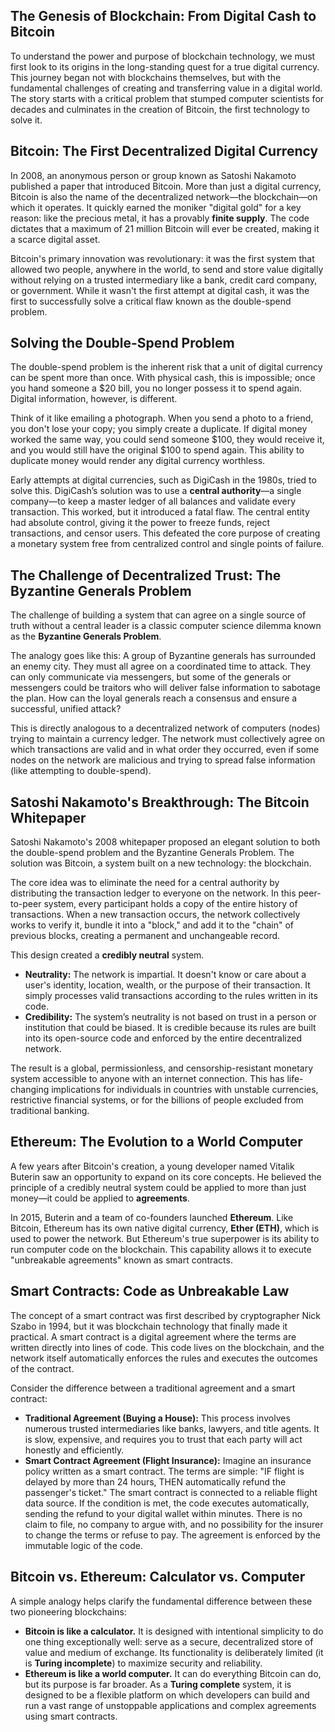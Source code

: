 ## The Genesis of Blockchain: From Digital Cash to Bitcoin

To understand the power and purpose of blockchain technology, we must first look to its origins in the long-standing quest for a true digital currency. This journey began not with blockchains themselves, but with the fundamental challenges of creating and transferring value in a digital world. The story starts with a critical problem that stumped computer scientists for decades and culminates in the creation of Bitcoin, the first technology to solve it.

## Bitcoin: The First Decentralized Digital Currency

In 2008, an anonymous person or group known as Satoshi Nakamoto published a paper that introduced Bitcoin. More than just a digital currency, Bitcoin is also the name of the decentralized network—the blockchain—on which it operates. It quickly earned the moniker "digital gold" for a key reason: like the precious metal, it has a provably **finite supply**. The code dictates that a maximum of 21 million Bitcoin will ever be created, making it a scarce digital asset.

Bitcoin's primary innovation was revolutionary: it was the first system that allowed two people, anywhere in the world, to send and store value digitally without relying on a trusted intermediary like a bank, credit card company, or government. While it wasn't the first attempt at digital cash, it was the first to successfully solve a critical flaw known as the double-spend problem.

## Solving the Double-Spend Problem

The double-spend problem is the inherent risk that a unit of digital currency can be spent more than once. With physical cash, this is impossible; once you hand someone a $20 bill, you no longer possess it to spend again. Digital information, however, is different.

Think of it like emailing a photograph. When you send a photo to a friend, you don't lose your copy; you simply create a duplicate. If digital money worked the same way, you could send someone $100, they would receive it, and you would still have the original $100 to spend again. This ability to duplicate money would render any digital currency worthless.

Early attempts at digital currencies, such as DigiCash in the 1980s, tried to solve this. DigiCash’s solution was to use a **central authority**—a single company—to keep a master ledger of all balances and validate every transaction. This worked, but it introduced a fatal flaw. The central entity had absolute control, giving it the power to freeze funds, reject transactions, and censor users. This defeated the core purpose of creating a monetary system free from centralized control and single points of failure.

## The Challenge of Decentralized Trust: The Byzantine Generals Problem

The challenge of building a system that can agree on a single source of truth without a central leader is a classic computer science dilemma known as the **Byzantine Generals Problem**.

The analogy goes like this: A group of Byzantine generals has surrounded an enemy city. They must all agree on a coordinated time to attack. They can only communicate via messengers, but some of the generals or messengers could be traitors who will deliver false information to sabotage the plan. How can the loyal generals reach a consensus and ensure a successful, unified attack?

This is directly analogous to a decentralized network of computers (nodes) trying to maintain a currency ledger. The network must collectively agree on which transactions are valid and in what order they occurred, even if some nodes on the network are malicious and trying to spread false information (like attempting to double-spend).

## Satoshi Nakamoto's Breakthrough: The Bitcoin Whitepaper

Satoshi Nakamoto's 2008 whitepaper proposed an elegant solution to both the double-spend problem and the Byzantine Generals Problem. The solution was Bitcoin, a system built on a new technology: the blockchain.

The core idea was to eliminate the need for a central authority by distributing the transaction ledger to everyone on the network. In this peer-to-peer system, every participant holds a copy of the entire history of transactions. When a new transaction occurs, the network collectively works to verify it, bundle it into a "block," and add it to the "chain" of previous blocks, creating a permanent and unchangeable record.

This design created a **credibly neutral** system.
*   **Neutrality:** The network is impartial. It doesn't know or care about a user's identity, location, wealth, or the purpose of their transaction. It simply processes valid transactions according to the rules written in its code.
*   **Credibility:** The system’s neutrality is not based on trust in a person or institution that could be biased. It is credible because its rules are built into its open-source code and enforced by the entire decentralized network.

The result is a global, permissionless, and censorship-resistant monetary system accessible to anyone with an internet connection. This has life-changing implications for individuals in countries with unstable currencies, restrictive financial systems, or for the billions of people excluded from traditional banking.

## Ethereum: The Evolution to a World Computer

A few years after Bitcoin's creation, a young developer named Vitalik Buterin saw an opportunity to expand on its core concepts. He believed the principle of a credibly neutral system could be applied to more than just money—it could be applied to **agreements**.

In 2015, Buterin and a team of co-founders launched **Ethereum**. Like Bitcoin, Ethereum has its own native digital currency, **Ether (ETH)**, which is used to power the network. But Ethereum's true superpower is its ability to run computer code on the blockchain. This capability allows it to execute "unbreakable agreements" known as smart contracts.

## Smart Contracts: Code as Unbreakable Law

The concept of a smart contract was first described by cryptographer Nick Szabo in 1994, but it was blockchain technology that finally made it practical. A smart contract is a digital agreement where the terms are written directly into lines of code. This code lives on the blockchain, and the network itself automatically enforces the rules and executes the outcomes of the contract.

Consider the difference between a traditional agreement and a smart contract:
*   **Traditional Agreement (Buying a House):** This process involves numerous trusted intermediaries like banks, lawyers, and title agents. It is slow, expensive, and requires you to trust that each party will act honestly and efficiently.
*   **Smart Contract Agreement (Flight Insurance):** Imagine an insurance policy written as a smart contract. The terms are simple: "IF flight is delayed by more than 24 hours, THEN automatically refund the passenger's ticket." The smart contract is connected to a reliable flight data source. If the condition is met, the code executes automatically, sending the refund to your digital wallet within minutes. There is no claim to file, no company to argue with, and no possibility for the insurer to change the terms or refuse to pay. The agreement is enforced by the immutable logic of the code.

## Bitcoin vs. Ethereum: Calculator vs. Computer

A simple analogy helps clarify the fundamental difference between these two pioneering blockchains:
*   **Bitcoin is like a calculator.** It is designed with intentional simplicity to do one thing exceptionally well: serve as a secure, decentralized store of value and medium of exchange. Its functionality is deliberately limited (it is **Turing incomplete**) to maximize security and reliability.
*   **Ethereum is like a world computer.** It can do everything Bitcoin can do, but its purpose is far broader. As a **Turing complete** system, it is designed to be a flexible platform on which developers can build and run a vast range of unstoppable applications and complex agreements using smart contracts.